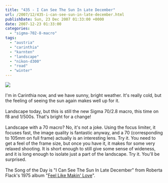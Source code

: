 ```yaml
---
title: "435 - I Can See The Sun In Late December"
url: /2007/12/435-i-can-see-sun-in-late-december.html
publishDate: Sun, 23 Dec 2007 01:33:00 +0000
date: 2007-12-23 01:33:00
categories: 
  - "sigma-702-8-macro"
tags: 
  - "austria"
  - "carinthia"
  - "karnten"
  - "landscape"
  - "nikon-d300"
  - "road"
  - "winter"
---
```

<a href="https://d25zfm9zpd7gm5.cloudfront.net/1200x1200/2007/20071222_105146_nx.jpg" target="_blank"><img src="https://d25zfm9zpd7gm5.cloudfront.net/0600x0600/2007/20071222_105146_nx.jpg"/></a><br/><br/>I'm in Carinthia now, and we have sunny, bright weather. It's really cold, but the feeling of seeing the sun again makes well up for it.<br/><br/>Landscape today, but this is still the new Sigma 70/2.8 macro, this time on f8 and 1/500s. That's bright for a change!<br/><br/>Landscape with a 70 macro? No, it's not a joke. Using the focus limiter, it focuses fast, the image quality is fantastic anyway, and a 70 (corresponding to 105mm on full frame) actually is an interesting lens. Try it. You need to get a feel of the frame size, but once you have it, it makes for some very relaxed shooting. It is short enough to still give some sense of wideness, and it is long enough to isolate just a part of the landscape. Try it. You'll be surprised.<br/><br/>The Song of the Day is "I Can See The Sun In Late December" from Roberta Flack's 1975 album "<a href="http://www.amazon.com/Feel-Like-Makin-Roberta-Flack/dp/B000002IHH" target="_blank">Feel Like Makin' Love</a>".
